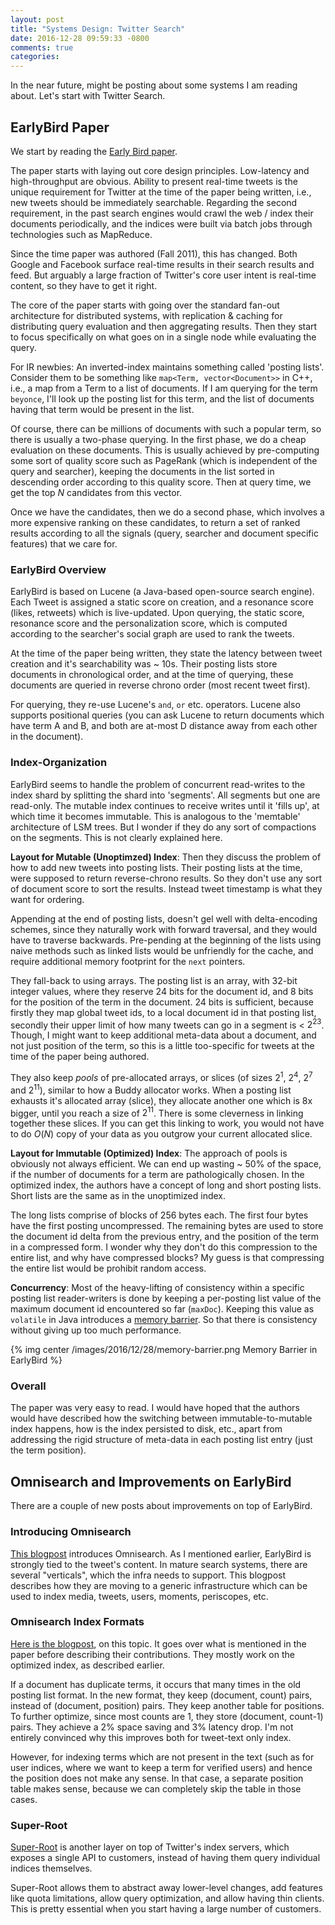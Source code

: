 ```yaml
---
layout: post
title: "Systems Design: Twitter Search"
date: 2016-12-28 09:59:33 -0800
comments: true
categories:
---
```


In the near future, might be posting about some systems I am reading about. Let's start with Twitter Search.

## EarlyBird Paper

We start by reading the <a href="https://www.umiacs.umd.edu/~jimmylin/publications/Busch_etal_ICDE2012.pdf" target="_blank">Early Bird paper</a>.

The paper starts with laying out core design principles. Low-latency and high-throughput are obvious. Ability to present real-time tweets is the unique requirement for Twitter at the time of the paper being written, i.e., new tweets should be immediately searchable. Regarding the second requirement, in the past search engines would crawl the web / index their documents periodically, and the indices were built via batch jobs through technologies such as MapReduce.

Since the time paper was authored (Fall 2011), this has changed. Both Google and Facebook surface real-time results in their search results and feed. But arguably a large fraction of Twitter's core user intent is real-time content, so they have to get it right.

The core of the paper starts with going over the standard fan-out architecture for distributed systems, with replication & caching for distributing query evaluation and then aggregating results. Then they start to focus specifically on what goes on in a single node while evaluating the query.

For IR newbies: An inverted-index maintains something called 'posting lists'. Consider them to be something like `map<Term, vector<Document>>` in C++, i.e., a map from a Term to a list of documents. If I am querying for the term `beyonce`, I'll look up the posting list for this term, and the list of documents having that term would be present in the list.

Of course, there can be millions of documents with such a popular term, so there is usually a two-phase querying. In the first phase, we do a cheap evaluation on these documents. This is usually achieved by pre-computing some sort of quality score such as PageRank (which is independent of the query and searcher), keeping the documents in the list sorted in descending order according to this quality score. Then at query time, we get the top $N$ candidates from this vector.

Once we have the candidates, then we do a second phase, which involves a more expensive ranking on these candidates, to return a set of ranked results according to all the signals (query, searcher and document specific features) that we care for.

### EarlyBird Overview
EarlyBird is based on Lucene (a Java-based open-source search engine). Each Tweet is assigned a static score on creation, and a resonance score (likes, retweets) which is live-updated. Upon querying, the static score, resonance score and the personalization score, which is computed according to the searcher's social graph are used to rank the tweets.

At the time of the paper being written, they state the latency between tweet creation and it's searchability was ~ 10s. Their posting lists store documents in chronological order, and at the time of querying, these documents are queried in reverse chrono order (most recent tweet first).

For querying, they re-use Lucene's `and`, `or` etc. operators. Lucene also supports positional queries (you can ask Lucene to return documents which have term A and B, and both are at-most D distance away from each other in the document).

### Index-Organization
EarlyBird seems to handle the problem of concurrent read-writes to the index shard by splitting the shard into 'segments'. All segments but one are read-only. The mutable index continues to receive writes until it 'fills up', at which time it becomes immutable. This is analogous to the 'memtable' architecture of LSM trees. But I wonder if they do any sort of compactions on the segments. This is not clearly explained here.

**Layout for Mutable (Unoptimzed) Index**:
Then they discuss the problem of how to add new tweets into posting lists. Their posting lists at the time, were supposed to return reverse-chrono results. So they don't use any sort of document score to sort the results. Instead tweet timestamp is what they want for ordering.

Appending at the end of posting lists, doesn't gel well with delta-encoding schemes, since they naturally work with forward traversal, and they would have to traverse backwards. Pre-pending at the beginning of the lists using naive methods such as linked lists would be unfriendly for the cache, and require additional memory footprint for the `next` pointers.

They fall-back to using arrays. The posting list is an array, with 32-bit integer values, where they reserve 24 bits for the document id, and 8 bits for the position of the term in the document. 24 bits is sufficient, because firstly they map global tweet ids, to a local document id in that posting list, secondly their upper limit of how many tweets can go in a segment is < $2^{23}$. Though, I might want to keep additional meta-data about a document, and not just position of the term, so this is a little too-specific for tweets at the time of the paper being authored.

They also keep *pools* of pre-allocated arrays, or slices (of sizes $2^1$, $2^4$, $2^7$ and $2^{11}$), similar to how a Buddy allocator works. When a posting list exhausts it's allocated array (slice), they allocate another one which is 8x bigger, until you reach a size of $2^{11}$. There is some cleverness in linking together these slices. If you can get this linking to work, you would not have to do $O(N)$ copy of your data as you outgrow your current allocated slice.

**Layout for Immutable (Optimized) Index**:
The approach of pools is obviously not always efficient. We can end up wasting ~ 50% of the space, if the number of documents for a term are pathologically chosen. In the optimized index, the authors have a concept of long and short posting lists. Short lists are the same as in the unoptimized index.

The long lists comprise of blocks of 256 bytes each. The first four bytes have the first posting uncompressed. The remaining bytes are used to store the document id delta from the previous entry, and the position of the term in a compressed form. I wonder why they don't do this compression to the entire list, and why have compressed blocks? My guess is that compressing the entire list would be prohibit random access.

**Concurrency**:
Most of the heavy-lifting of consistency within a specific posting list reader-writers is done by keeping a per-posting list value of the maximum document id encountered so far (`maxDoc`). Keeping this value as `volatile` in Java introduces a <a href="https://en.wikipedia.org/wiki/Memory_barrier" target="_blank">memory barrier</a>. So that there is consistency without giving up too much performance.

{% img center /images/2016/12/28/memory-barrier.png Memory Barrier in EarlyBird %}

### Overall
The paper was very easy to read. I would have hoped that the authors would have described how the switching between immutable-to-mutable index happens, how is the index persisted to disk, etc., apart from addressing the rigid structure of meta-data in each posting list entry (just the term position).


## Omnisearch and Improvements on EarlyBird

There are a couple of new posts about improvements on top of EarlyBird.

### Introducing Omnisearch
<a href="https://blog.twitter.com/2016/introducing-omnisearch" target="_blank">This blogpost</a> introduces Omnisearch. As I mentioned earlier, EarlyBird is strongly tied to the tweet's content. In mature search systems, there are several "verticals", which the infra needs to support. This blogpost describes how they are moving to a generic infrastructure which can be used to index media, tweets, users, moments, periscopes, etc.

### Omnisearch Index Formats

<a href="https://blog.twitter.com/2016/omnisearch-index-formats" target="_blank">Here is the blogpost</a>, on this topic. It goes over what is mentioned in the paper before describing their contributions. They mostly work on the optimized index, as described earlier.

If a document has duplicate terms, it occurs that many times in the old posting list format. In the new format, they keep (document, count) pairs, instead of (document, position) pairs. They keep another table for positions. To further optimize, since most counts are 1, they store (document, count-1) pairs. They achieve a 2% space saving and 3% latency drop. I'm not entirely convinced why this improves both for tweet-text only index.

However, for indexing terms which are not present in the text (such as for user indices, where we want to keep a term for verified users) and hence the position does not make any sense. In that case, a separate position table makes sense, because we can completely skip the table in those cases.

### Super-Root
<a href="https://blog.twitter.com/2016/superroot-launching-a-high-sla-production-service-at-twitter" target="_blank">Super-Root</a> is another layer on top of Twitter's index servers, which exposes a single API to customers, instead of having them query individual indices themselves.

Super-Root allows them to abstract away lower-level changes, add features like quota limitations, allow query optimization, and allow having thin clients. This is pretty essential when you start having a large number of customers.

